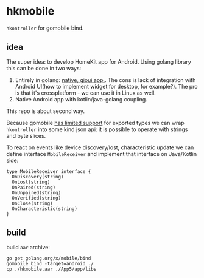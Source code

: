 # hkmobile

`hkontroller` for gomobile bind.

## idea

The super idea: to develop HomeKit app for Android.
Using golang library this can be done in two ways:

  1. Entirely in golang: [native, gioui app.](https://github.com/hkontrol/hkapp). The cons is lack of integration with Android UI(how to implement widget for desktop, for example?). The pro is that it's crossplatform - we can use it in Linux as well.
  2. Native Android app with kotlin/java-golang coupling.

This repo is about second way.

Because gomobile [has limited support](https://pkg.go.dev/golang.org/x/mobile/cmd/gobind#hdr-Type_restrictions) for exported types we can wrap `hkontroller` into some kind json api: it is possible to operate with strings and byte slices.

To react on events like device discovery/lost, characteristic update we can define interface `MobileReceiver` and implement that interface on Java/Kotlin side:

```text
type MobileReceiver interface {
  OnDiscovery(string)
  OnLost(string)
  OnPaired(string)
  OnUnpaired(string)
  OnVerified(string)
  OnClose(string)
  OnCharacteristic(string)
}
```

## build

build `aar` archive:

```text
go get golang.org/x/mobile/bind
gomobile bind -target=android ./
cp ./hkmobile.aar ./App5/app/libs
```